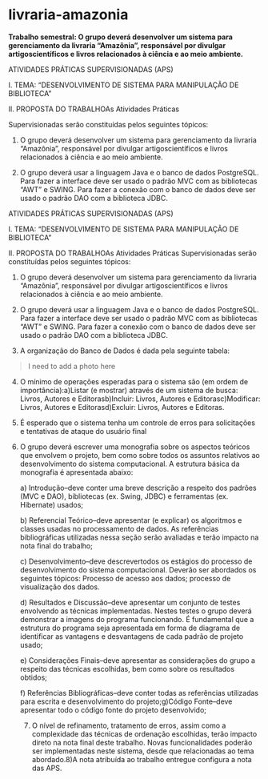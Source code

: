 # livraria-amazonia
<b>Trabalho semestral: O  grupo  deverá  desenvolver  um  sistema  para  gerenciamento  da  livraria “Amazônia”, responsável por divulgar artigoscientíficos e livros relacionados à ciência e ao meio ambiente.</b>

ATIVIDADES PRÁTICAS SUPERVISIONADAS (APS)

I. TEMA: “DESENVOLVIMENTO DE SISTEMA PARA MANIPULAÇÃO DE BIBLIOTECA”

II. PROPOSTA DO TRABALHOAs Atividades Práticas

Supervisionadas serão constituídas pelos seguintes tópicos:

1) O  grupo  deverá  desenvolver  um  sistema  para  gerenciamento  da  livraria “Amazônia”, responsável por divulgar artigoscientíficos e livros relacionados à ciência e ao meio ambiente.

2) O  grupo  deverá  usar  a  linguagem  Java  e  o  banco  de  dados  PostgreSQL. Para  fazer  a  interface  deve  ser  usado  o  padrão  MVC  com  as  bibliotecas “AWT” e SWING. Para fazer a conexão com o banco de dados  deve  ser usado o padrão DAO com a biblioteca JDBC.

ATIVIDADES PRÁTICAS SUPERVISIONADAS (APS)

I. TEMA: “DESENVOLVIMENTO DE SISTEMA PARA MANIPULAÇÃO DE BIBLIOTECA”

II. PROPOSTA DO TRABALHOAs Atividades Práticas Supervisionadas serão constituídas pelos seguintes tópicos:

1) O  grupo  deverá  desenvolver  um  sistema  para  gerenciamento  da  livraria “Amazônia”, responsável por divulgar artigoscientíficos e livros relacionados à ciência e ao meio ambiente.

2) O  grupo  deverá  usar  a  linguagem  Java  e  o  banco  de  dados  PostgreSQL. Para  fazer  a  interface  deve  ser  usado  o  padrão  MVC  com  as  bibliotecas “AWT” e SWING. Para fazer a conexão com o banco de dados  deve  ser usado o padrão DAO com a biblioteca JDBC.

3) A   organização   do   Banco   de   Dados   é   dada   pela   seguinte   tabela:
> I need to add a photo here

4) O  mínimo  de  operações  esperadas  para  o  sistema  são  (em  ordem  de importância):a)Listar (e mostrar) através de um sistema de busca: Livros, Autores e Editorasb)Incluir: Livros, Autores e Editorasc)Modificar: Livros, Autores e Editorasd)Excluir: Livros, Autores e Editoras.

5) É  esperado  que  o  sistema  tenha  um  controle  de  erros  para  solicitações  e tentativas de ataque do usuário final

6) O  grupo  deverá  escrever  uma  monografia  sobre  os  aspectos  teóricos  que envolvem  o  projeto,  bem  como  sobre  todos  os  assuntos  relativos  ao desenvolvimento   do   sistema   computacional.   A   estrutura   básica   da monografia é apresentada abaixo:

    a) Introdução–deve conter uma breve descrição a respeito dos padrões (MVC  e  DAO),  bibliotecas  (ex.  Swing,  JDBC)  e  ferramentas  (ex. Hibernate) usados;

    b) Referencial  Teórico–deve  apresentar  (e  explicar)  os  algoritmos  e classes   usadas   no   processamento   de   dados.   As   referências bibliográficas utilizadas nessa seção serão avaliadas e terão impacto na nota final do trabalho;

    c) Desenvolvimento–deve  descrevertodos  os  estágios  do  processo de   desenvolvimento   do   sistema   computacional.   Deverão   ser abordados  os  seguintes  tópicos:  Processo  de  acesso  aos  dados; processo de visualização dos dados.

    d) Resultados e Discussão–deve apresentar um conjunto de testes envolvendo as técnicas implementadas. Nestes testes o grupo deverá demonstrar a imagens do programa funcionando. É fundamental que a estrutura do programa seja apresentada em forma de diagrama de identificar  as  vantagens  e  desvantagens  de  cada  padrão  de  projeto usado;

    e) Considerações Finais–deve apresentar as considerações do grupo a  respeito  das  técnicas  escolhidas,  bem  como  sobre  os  resultados obtidos;

    f) Referências  Bibliográficas–deve  conter  todas  as  referências utilizadas para escrita e desenvolvimento do projeto;g)Código  Fonte–deve  apresentar  todo  o  código  fonte  do  projeto desenvolvido;

    7) O nível de refinamento, tratamento de erros, assim como a complexidade das técnicas de  ordenação  escolhidas,  terão  impacto direto na nota  final  deste trabalho. Novas funcionalidades poderão ser implementadas neste sistema, desde que relacionadas ao tema abordado.8)A nota atribuída ao trabalho entregue configura a nota das APS.
